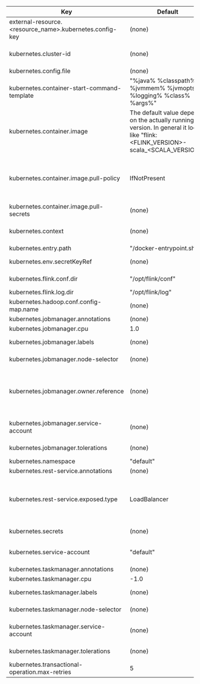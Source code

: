 | Key | Default | Type | Description |
|-----|---------|------|-------------|
| external-resource.<resource_name>.kubernetes.config-key | (none) | String | If configured, Flink will add "resources.limits.<config-key>" and "resources.requests.<config-key>" to the main container of TaskExecutor and set the value to the value of external-resource.<resource_name>.amount. |
| kubernetes.cluster-id | (none) | String | The cluster-id, which should be no more than 45 characters, is used for identifying a unique Flink cluster. The id must only contain lowercase alphanumeric characters and "-". The required format is `[a-z]([-a-z0-9]*[a-z0-9])`. If not set, the client will automatically generate it with a random ID. |
| kubernetes.config.file | (none) | String | The kubernetes config file will be used to create the client. The default is located at ~/.kube/config |
| kubernetes.container-start-command-template | "%java% %classpath% %jvmmem% %jvmopts% %logging% %class% %args%" | String | Template for the kubernetes jobmanager and taskmanager container start invocation. |
| kubernetes.container.image | The default value depends on the actually running version. In general it looks like "flink:<FLINK_VERSION>-scala_<SCALA_VERSION>" | String | Image to use for Flink containers. The specified image must be based upon the same Apache Flink and Scala versions as used by the application. Visit [here](https://hub.docker.com/_/flink?tab=tags) for the official docker images provided by the Flink project. The Flink project also publishes docker images to [apache/flink DockerHub repository](https://hub.docker.com/r/apache/flink/tags). |
| kubernetes.container.image.pull-policy | IfNotPresent | Enum<br>Possible values: [IfNotPresent, Always, Never] | The Kubernetes container image pull policy (IfNotPresent or Always or Never). The default policy is IfNotPresent to avoid putting pressure to image repository. |
| kubernetes.container.image.pull-secrets | (none) | List&lt;String&gt; | A semicolon-separated list of the Kubernetes secrets used to access private image registries. |
| kubernetes.context | (none) | String | The desired context from your Kubernetes config file used to configure the Kubernetes client for interacting with the cluster. This could be helpful if one has multiple contexts configured and wants to administrate different Flink clusters on different Kubernetes clusters/contexts. |
| kubernetes.entry.path | "/docker-entrypoint.sh" | String | The entrypoint script of kubernetes in the image. It will be used as command for jobmanager and taskmanager container. |
| kubernetes.env.secretKeyRef | (none) | List&lt;Map&gt; | The user-specified secrets to set env variables in Flink container. The value should be in the form of `env:FOO_ENV,secret:foo_secret,key:foo_key;env:BAR_ENV,secret:bar_secret,key:bar_key`. |
| kubernetes.flink.conf.dir | "/opt/flink/conf" | String | The flink conf directory that will be mounted in pod. The flink-conf.yaml, log4j.properties, logback.xml in this path will be overwritten from config map. |
| kubernetes.flink.log.dir | "/opt/flink/log" | String | The directory that logs of jobmanager and taskmanager be saved in the pod. |
| kubernetes.hadoop.conf.config-map.name | (none) | String | Specify the name of an existing ConfigMap that contains custom Hadoop configuration to be mounted on the JobManager(s) and TaskManagers. |
| kubernetes.jobmanager.annotations | (none) | Map | The user-specified annotations that are set to the JobManager pod. The value could be in the form of a1:v1,a2:v2 |
| kubernetes.jobmanager.cpu | 1.0 | Double | The number of cpu used by job manager |
| kubernetes.jobmanager.labels | (none) | Map | The labels to be set for JobManager pod. Specified as key:value pairs separated by commas. For example, version:alphav1,deploy:test. |
| kubernetes.jobmanager.node-selector | (none) | Map | The node selector to be set for JobManager pod. Specified as key:value pairs separated by commas. For example, environment:production,disk:ssd. |
| kubernetes.jobmanager.owner.reference | (none) | List&lt;Map&gt; | The user-specified [Owner References](https://ci.apache.org/projects/flink/flink-docs-master/deployment/resource-providers/native_kubernetes.html#manual-resource-cleanup) to be set to the JobManager Deployment. When all the owner resources are deleted, the JobManager Deployment will be deleted automatically, which also deletes all the resources created by this Flink cluster. The value should be formatted as a semicolon-separated list of owner references, where each owner reference is a comma-separated list of `key:value` pairs. E.g., apiVersion:v1,blockOwnerDeletion:true,controller:true,kind:FlinkApplication,name:flink-app-name,uid:flink-app-uid;apiVersion:v1,kind:Deployment,name:deploy-name,uid:deploy-uid |
| kubernetes.jobmanager.service-account | (none) | String | Service account that is used by jobmanager within kubernetes cluster. The job manager uses this service account when requesting taskmanager pods from the API server. If not explicitly configured, config option 'kubernetes.service-account' will be used. |
| kubernetes.jobmanager.tolerations | (none) | List&lt;Map&gt; | The user-specified tolerations to be set to the JobManager pod. The value should be in the form of key:key1,operator:Equal,value:value1,effect:NoSchedule;key:key2,operator:Exists,effect:NoExecute,tolerationSeconds:6000 |
| kubernetes.namespace | "default" | String | The namespace that will be used for running the jobmanager and taskmanager pods. |
| kubernetes.rest-service.annotations | (none) | Map | The user-specified annotations that are set to the rest Service. The value should be in the form of a1:v1,a2:v2 |
| kubernetes.rest-service.exposed.type | LoadBalancer | Enum<br>Possible values: [ClusterIP, NodePort, LoadBalancer] | The exposed type of the rest service (ClusterIP or NodePort or LoadBalancer). The exposed rest service could be used to access the Flink’s Web UI and REST endpoint. |
| kubernetes.secrets | (none) | Map | The user-specified secrets that will be mounted into Flink container. The value should be in the form of `foo:/opt/secrets-foo,bar:/opt/secrets-bar`. |
| kubernetes.service-account | "default" | String | Service account that is used by jobmanager and taskmanager within kubernetes cluster. Notice that this can be overwritten by config options 'kubernetes.jobmanager.service-account' and 'kubernetes.taskmanager.service-account' for jobmanager and taskmanager respectively. |
| kubernetes.taskmanager.annotations | (none) | Map | The user-specified annotations that are set to the TaskManager pod. The value could be in the form of a1:v1,a2:v2 |
| kubernetes.taskmanager.cpu | -1.0 | Double | The number of cpu used by task manager. By default, the cpu is set to the number of slots per TaskManager |
| kubernetes.taskmanager.labels | (none) | Map | The labels to be set for TaskManager pods. Specified as key:value pairs separated by commas. For example, version:alphav1,deploy:test. |
| kubernetes.taskmanager.node-selector | (none) | Map | The node selector to be set for TaskManager pods. Specified as key:value pairs separated by commas. For example, environment:production,disk:ssd. |
| kubernetes.taskmanager.service-account | (none) | String | Service account that is used by taskmanager within kubernetes cluster. The task manager uses this service account when watching config maps on the API server to retrieve leader address of jobmanager and resourcemanager. If not explicitly configured, config option 'kubernetes.service-account' will be used. |
| kubernetes.taskmanager.tolerations | (none) | List&lt;Map&gt; | The user-specified tolerations to be set to the TaskManager pod. The value should be in the form of key:key1,operator:Equal,value:value1,effect:NoSchedule;key:key2,operator:Exists,effect:NoExecute,tolerationSeconds:6000 |
| kubernetes.transactional-operation.max-retries | 5 | Integer | Defines the number of Kubernetes transactional operation retries before the client gives up. For example, `FlinkKubeClient#checkAndUpdateConfigMap`. |
